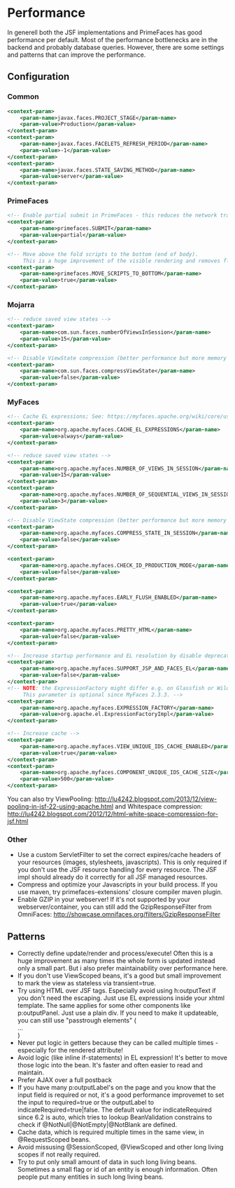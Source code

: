 # Performance

In generell both the JSF implementations and PrimeFaces has good performance per default.
Most of the performance bottlenecks are in the backend and probably database queries.
However, there are some settings and patterns that can improve the performance.


## Configuration

### Common
```xml
<context-param>
    <param-name>javax.faces.PROJECT_STAGE</param-name>
    <param-value>Production</param-value>
</context-param>
<context-param>
    <param-name>javax.faces.FACELETS_REFRESH_PERIOD</param-name>
    <param-value>-1</param-value>
</context-param>
<context-param>
    <param-name>javax.faces.STATE_SAVING_METHOD</param-name>
    <param-value>server</param-value>
</context-param>
```

### PrimeFaces
```xml
<!-- Enable partial submit in PrimeFaces - this reduces the network traffic -->
<context-param>
    <param-name>primefaces.SUBMIT</param-name>
    <param-value>partial</param-value>
</context-param>

<!-- Move above the fold scripts to the bottom (end of body).
     This is a huge improvement of the visible rendering and removes flickering between navigations. -->
<context-param>
    <param-name>primefaces.MOVE_SCRIPTS_TO_BOTTOM</param-name>
    <param-value>true</param-value>
</context-param>
```


### Mojarra
```xml
<!-- reduce saved view states -->
<context-param>
    <param-name>com.sun.faces.numberOfViewsInSession</param-name>
    <param-value>15</param-value>
</context-param>

<!-- Disable ViewState compression (better performance but more memory usage) -->
<context-param>
    <param-name>com.sun.faces.compressViewState</param-name>
    <param-value>false</param-value>
</context-param>
```


### MyFaces

```xml
<!-- Cache EL expressions; See: https://myfaces.apache.org/wiki/core/user-guide/configuration-of-special-features/cache-el-expressions.html-->
<context-param>
    <param-name>org.apache.myfaces.CACHE_EL_EXPRESSIONS</param-name>
    <param-value>always</param-value>
</context-param>

<!-- reduce saved view states -->
<context-param>
    <param-name>org.apache.myfaces.NUMBER_OF_VIEWS_IN_SESSION</param-name>
    <param-value>15</param-value>
</context-param>
<context-param>
    <param-name>org.apache.myfaces.NUMBER_OF_SEQUENTIAL_VIEWS_IN_SESSION</param-name>
    <param-value>3</param-value>
</context-param>

<!-- Disable ViewState compression (better performance but more memory usage) -->
<context-param>
    <param-name>org.apache.myfaces.COMPRESS_STATE_IN_SESSION</param-name>
    <param-value>false</param-value>
</context-param>

<context-param>
    <param-name>org.apache.myfaces.CHECK_ID_PRODUCTION_MODE</param-name>
    <param-value>false</param-value>
</context-param>

<context-param>
    <param-name>org.apache.myfaces.EARLY_FLUSH_ENABLED</param-name>
    <param-value>true</param-value>
</context-param>

<context-param>
    <param-name>org.apache.myfaces.PRETTY_HTML</param-name>
    <param-value>false</param-value>
</context-param>

<!-- Increase startup performance and EL resolution by disable deprecated features -->
<context-param>
    <param-name>org.apache.myfaces.SUPPORT_JSP_AND_FACES_EL</param-name>
    <param-value>false</param-value>
</context-param>
<!-- NOTE: the ExpressionFactory might differ e.g. on Glassfish or Wildfly.
     This parameter is optional since MyFaces 2.3.3. -->
<context-param>
    <param-name>org.apache.myfaces.EXPRESSION_FACTORY</param-name>
    <param-value>org.apache.el.ExpressionFactoryImpl</param-value>
</context-param>

<!-- Increase cache -->
<context-param>
    <param-name>org.apache.myfaces.VIEW_UNIQUE_IDS_CACHE_ENABLED</param-name>
    <param-value>true</param-value>
</context-param>
<context-param>
    <param-name>org.apache.myfaces.COMPONENT_UNIQUE_IDS_CACHE_SIZE</param-name>
    <param-value>500</param-value>
</context-param>
```

You can also try ViewPooling: http://lu4242.blogspot.com/2013/12/view-pooling-in-jsf-22-using-apache.html
and Whitespace compression: http://lu4242.blogspot.com/2012/12/html-white-space-compression-for-jsf.html


### Other

- Use a custom ServletFilter to set the correct expires/cache headers of your resources (images, stylesheets, javascripts). This is only required if you don't use the JSF resource handling for every resource. The JSF impl should already do it correctly for all JSF managed resources.
- Compress and optimize your Javascripts in your build process. If you use maven, try primefaces-extensions' closure compiler maven plugin.
- Enable GZIP in your webserver! If it's not supported by your webserver/container, you can still add the GzipResponseFilter from OmniFaces: http://showcase.omnifaces.org/filters/GzipResponseFilter

## Patterns

- Correctly define update/render and process/execute! Often this is a huge improvement as many times the whole form is updated instead only a small part. But i also prefer maintainability over performance here.
- If you don't use ViewScoped beans, it's a good but small improvement to mark the view as stateless via transient=true.
- Try using HTML over JSF tags.
        Especially avoid using h:outputText if you don't need the escaping. Just use EL expressions inside your xhtml template.
        The same applies for some other components like p:outputPanel. Just use a plain div. If you need to make it updateable, you can still use "passtrough elements" (<div jsf:id="...">...</div>)
- Never put logic in getters because they can be called multiple times - especially for the rendered attribute!
- Avoid logic (like inline if-statements) in EL expression! It's better to move those logic into the bean. It's faster and often easier to read and maintain.
- Prefer AJAX over a full postback
- If you have many p:outputLabel's on the page and you know that the input field is required or not, it's a good performance improvemet to set the input to required=true or the outputLabel to indicateRequired=true|false. The default value for indicateRequired since 6.2 is auto, which tries to lookup BeanValidation constrains to check if @NotNull|@NotEmpty|@NotBlank are defined.
- Cache data, which is required multiple times in the same view, in @RequestScoped beans.
- Avoid missusing @SessionScoped, @ViewScoped and other long living scopes if not really required.
- Try to put only small amount of data in such long living beans. Sometimes a small flag or id of an entity is enough information. Often people put many entities in such long living beans.
